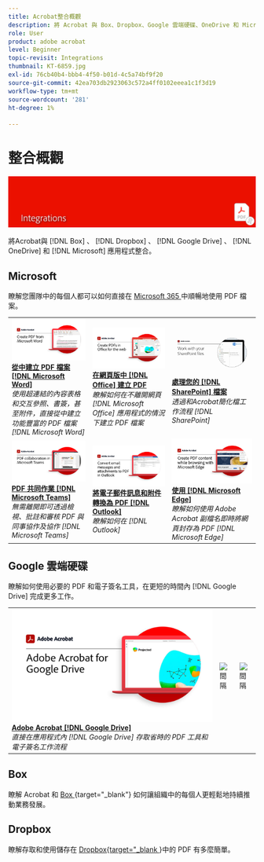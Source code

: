 ```yaml
---
title: Acrobat整合概觀
description: 將 Acrobat 與 Box、Dropbox、Google 雲端硬碟、OneDrive 和 Microsoft 應用程式整合
role: User
product: adobe acrobat
level: Beginner
topic-revisit: Integrations
thumbnail: KT-6859.jpg
exl-id: 76cb40b4-bbb4-4f50-b01d-4c5a74bf9f20
source-git-commit: 42ea703db2923063c572a4ff0102eeea1c1f3d19
workflow-type: tm+mt
source-wordcount: '281'
ht-degree: 1%

---
```


# 整合概觀

![Acrobat整合影像](../assets/Hero-Integrate.png)

將Acrobat與 [!DNL Box] 、 [!DNL Dropbox] 、 [!DNL Google Drive] 、 [!DNL OneDrive] 和 [!DNL Microsoft] 應用程式整合。

## Microsoft

瞭解您團隊中的每個人都可以如何直接在 [ Microsoft 365 ](https://www.adobe.com/documentcloud/integrations/microsoft-office-365.html) 中順暢地使用 PDF 檔案。

<table style="table-layout:fixed">
<tr>
  <td>
    <a href="createfromword.md">
      <img alt="從 Microsoft Word 建立 PDF 檔案" src="../assets/CreateWord.png" />
    </a>
    <div>
    <a href="createfromword.md"><strong>從中建立 PDF 檔案 [!DNL Microsoft Word]</strong></a>
    </div>
    <em>使用超連結的內容表格和交互參照、書簽，甚至附件，直接從中建立功能豐富的 PDF 檔案 [!DNL Microsoft Word]</em>
    <br>
  </td>
  <td>
    <a href="createofficeweb.md">
      <img alt="在網頁版中 [!DNL Office] 建立 PDF" src="../assets/Officeweb_1280.png" />
    </a>
    <div>
    <a href="createofficeweb.md"><strong>在網頁版中 [!DNL Office] 建立 PDF</strong></a>
    </div>
    <em>瞭解如何在不離開網頁 [!DNL Microsoft Office] 應用程式的情況下建立 PDF 檔案</em>
    <br>
  </td>  
  <td>
    <a href="acrobatandsp.md">
      <img alt="處理您的 [!DNL SharePoint] 檔案" src="../assets/SharePoint.png" />
    </a>
    <div>
    <a href="acrobatandsp.md"><strong>處理您的 [!DNL SharePoint] 檔案</strong></a>
    </div>
    <em>透過和Acrobat簡化檔工作流程 [!DNL SharePoint]</em>
    <br>
  </td>  
</tr>
<tr>
  <td>
    <a href="acrobatandteams.md">
      <img alt="PDF 共同作業 [!DNL Microsoft Teams]" src="../assets/MicrosoftTeams.png" />
    </a>
    <div>
    <a href="acrobatandteams.md"><strong>PDF 共同作業 [!DNL Microsoft Teams]</strong></a>
    </div>
    <em>無需離開即可透過檢視、批註和審核 PDF 與同事協作及協作 [!DNL Microsoft Teams]</em>
    <br>
  </td>
  <td>
    <a href="outlook.md">
      <img alt="在 Outlook 中將電子郵件訊息和附件轉換為 PDF" src="../assets/Outlook.jpg" />
    </a>
    <div>
    <a href="outlook.md"><strong>將電子郵件訊息和附件轉換為 PDF [!DNL Outlook]</strong></a>
    </div>
    <em>瞭解如何在 [!DNL Outlook]</em>
    <br>
  </td>
  <td>
    <a href="edge.md">
      <img alt="使用 [!DNL Microsoft Edge]" src="../assets/Edge_1280.png" />
    </a>
    <div>
    <a href="edge.md"><strong>使用 [!DNL Microsoft Edge]</strong></a>
    </div>
    <em>瞭解如何使用 Adobe Acrobat 副檔名即時將網頁封存為 PDF [!DNL Microsoft Edge]</em>
    <br>
  </td>
</tr>
</table>

## Google 雲端硬碟

瞭解如何使用必要的 PDF 和電子簽名工具，在更短的時間內 [!DNL Google Drive] 完成更多工作。

<table style="table-layout:fixed">
<tr>
  <td>
    <a href="acrobatandgoogle.md">
      <img alt="Google 雲端硬碟的Adobe Acrobat" src="../assets/acrobatgoogle.jpg" />
    </a>
    <div>
    <a href="acrobatandgoogle.md"><strong>Adobe Acrobat [!DNL Google Drive]</strong></a>
    </div>
    <em>直接在應用程式內 [!DNL Google Drive] 存取省時的 PDF 工具和電子簽名工作流程</em>
    <br>
  </td>
  <td>
   <img alt="間隔" src="../assets/Whitespacer.png" />
    <div>
    <br>
  </td>
  <td>
   <img alt="間隔" src="../assets/Whitespacer.png" />
    <div>
    <br>
  </td>
</tr>
</table>

## Box

瞭解 Acrobat 和 [ Box ](https://www.adobe.com/documentcloud/integrations/box.html) {target=&quot;_blank&quot;} 如何讓組織中的每個人更輕鬆地持續推動業務發展。

## Dropbox

瞭解存取和使用儲存在 [ Dropbox{target=&quot;_blank ](https://www.adobe.com/documentcloud/integrations/dropbox.html) }中的 PDF 有多麼簡單。
